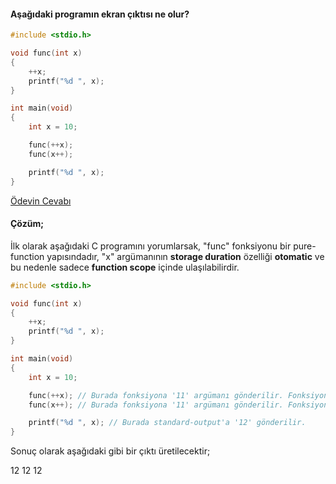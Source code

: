 #### Aşağıdaki programın ekran çıktısı ne olur?

```C
#include <stdio.h>

void func(int x)
{
	++x;
	printf("%d ", x);
}

int main(void)
{
	int x = 10;

	func(++x);
	func(x++);

	printf("%d ", x);
}
```

[Ödevin Cevabı](https://youtu.be/RUAfuBdLWj0)


#### Çözüm;


İlk olarak aşağıdaki C programını yorumlarsak, "func" fonksiyonu bir pure-function yapısındadır, "x" argümanının **storage duration** özelliği **otomatic** ve bu nedenle sadece **function scope** içinde ulaşılabilirdir.

```C
#include <stdio.h>

void func(int x)
{
	++x;
	printf("%d ", x);
}

int main(void)
{
	int x = 10;

	func(++x); // Burada fonksiyona '11' argümanı gönderilir. Fonksiyon içinde standard-output'a 12 gönderilir.
	func(x++); // Burada fonksiyona '11' argümanı gönderilir. Fonksiyon içinde standard-output'a 12 gönderilir.

	printf("%d ", x); // Burada standard-output'a '12' gönderilir.
}
```


Sonuç olarak aşağıdaki gibi bir çıktı üretilecektir;

12 12 12
